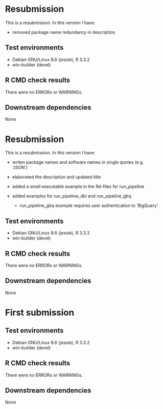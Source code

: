 # Resubmission
This is a resubmission. In this version I have:

* removed package name redundancy in description

## Test environments
* Debian GNU/Linux 8.6 (jessie), R 3.3.2
* win-builder (devel)

## R CMD check results
There were no ERRORs or WARNINGs.

## Downstream dependencies
None




# Resubmission
This is a resubmission. In this version I have:

* writen package names and software names in single quotes (e.g. 'JSON')

* elaborated the description and updated title

* added a small executable example in the Rd-files for run_pipeline

* added examples for run_pipeline_dbi and run_pipeline_gbq
  - run_pipeline_gbq example requires user authentication to 'BigQuery'

## Test environments
* Debian GNU/Linux 8.6 (jessie), R 3.3.2
* win-builder (devel)

## R CMD check results
There were no ERRORs or WARNINGs.

## Downstream dependencies
None



# First submission

## Test environments
* Debian GNU/Linux 8.6 (jessie), R 3.3.2
* win-builder (devel)

## R CMD check results
There were no ERRORs or WARNINGs.

## Downstream dependencies
None
